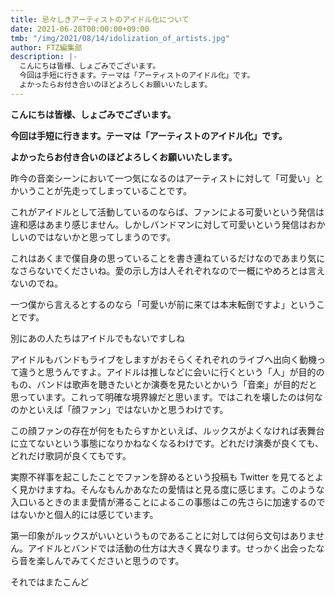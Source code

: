 ```yaml
---
title: 忌々しきアーティストのアイドル化について
date: 2021-06-28T00:00:00+09:00
tmb: "/img/2021/08/14/idolization_of_artists.jpg"
author: FTZ編集部
description: |-
  こんにちは皆様、しょごみでございます。
  今回は手短に行きます。テーマは「アーティストのアイドル化」です。
  よかったらお付き合いのほどよろしくお願いいたします。
---
```


**こんにちは皆様、しょごみでございます。**

**今回は手短に行きます。テーマは「アーティストのアイドル化」です。**

**よかったらお付き合いのほどよろしくお願いいたします。**

昨今の音楽シーンにおいて一つ気になるのはアーティストに対して「可愛い」とかいうことが先走ってしまっていることです。

これがアイドルとして活動しているのならば、ファンによる可愛いという発信は違和感はあまり感じません。しかしバンドマンに対して可愛いという発信はおかしいのではないかと思ってしまうのです。

これはあくまで僕自身の思っていることを書き連ねているだけなのであまり気になさらないでくださいね。愛の示し方は人それぞれなので一概にやめろとは言えないのでね。

一つ僕から言えるとするのなら「可愛いが前に来ては本末転倒ですよ」ということです。

別にあの人たちはアイドルでもないですしね

アイドルもバンドもライブをしますがおそらくそれぞれのライブへ出向く動機って違うと思うんですよ。アイドルは推しなどに会いに行くという「人」が目的のもの、バンドは歌声を聴きたいとか演奏を見たいとかいう「音楽」が目的だと思っています。これって明確な境界線だと思います。ではこれを壊したのは何なのかといえば「顔ファン」ではないかと思うわけです。

この顔ファンの存在が何をもたらすかといえば、ルックスがよくなければ表舞台に立てないという事態になりかねなくなるわけです。どれだけ演奏が良くても、どれだけ歌詞が良くてもです。

実際不祥事を起こしたことでファンを辞めるという投稿も Twitter を見てるとよく見かけますね。そんなもんかあなたの愛情はと見る度に感じます。このような入口いるときのまま愛情が滞ることによるこの事態はこの先さらに加速するのではないかと個人的には感じています。

第一印象がルックスがいいというものであることに対しては何ら文句はありません。アイドルとバンドでは活動の仕方は大きく異なります。せっかく出会ったなら音を楽しんでみてくださいと思うのです。

それではまたこんど

